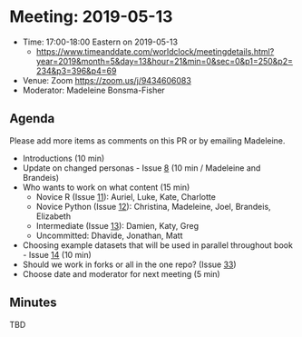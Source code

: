# Meeting: 2019-05-13

-   Time: 17:00-18:00 Eastern on 2019-05-13
    -   <https://www.timeanddate.com/worldclock/meetingdetails.html?year=2019&month=5&day=13&hour=21&min=0&sec=0&p1=250&p2=234&p3=396&p4=69>
-   Venue: Zoom <https://zoom.us/j/9434606083>
-   Moderator: Madeleine Bonsma-Fisher

## Agenda

Please add more items as comments on this PR or by emailing Madeleine.

-   Introductions (10 min)
-   Update on changed personas - Issue [8](https://github.com/merely-useful/merely-useful.github.io/issues/8)
(10 min / Madeleine and Brandeis)
-   Who wants to work on what content (15 min)
    -   Novice R (Issue [11](https://github.com/merely-useful/merely-useful.github.io/issues/11)): Auriel, Luke, Kate, Charlotte
    -   Novice Python (Issue [12](https://github.com/merely-useful/merely-useful.github.io/issues/12)): Christina, Madeleine, Joel, Brandeis, Elizabeth
    -   Intermediate (Issue [13](https://github.com/merely-useful/merely-useful.github.io/issues/13)): Damien, Katy, Greg
    -   Uncommitted: Dhavide, Jonathan, Matt
-   Choosing example datasets that will be used in parallel throughout book - Issue [14](https://github.com/merely-useful/merely-useful.github.io/issues/14) (10 min)
-   Should we work in forks or all in the one repo? (Issue [33](https://github.com/merely-useful/merely-useful.github.io/issues/33))
-   Choose date and moderator for next meeting (5 min)

## Minutes

TBD
